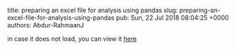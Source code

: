 title: preparing an excel file for analysis using pandas
slug: preparing-an-excel-file-for-analysis-using-pandas
pub: Sun, 22 Jul 2018 08:04:25 +0000
authors: Abdur-RahmaanJ

in case it does not load, you can view it [here](https://github.com/Abdur-rahmaanJ/data-sci-mach-learn-deep-learn/blob/master/preparing_excel_pandas.ipynb)
﻿﻿
